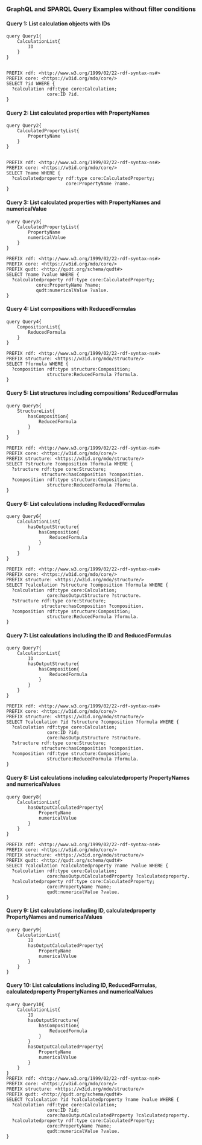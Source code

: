 ### GraphQL and SPARQL Query Examples without filter conditions

#### Query 1: List calculation objects with IDs
    query Query1{
        CalculationList{
            ID
        }
    }


    PREFIX rdf: <http://www.w3.org/1999/02/22-rdf-syntax-ns#>
    PREFIX core: <https://w3id.org/mdo/core/>
    SELECT ?id WHERE {
      ?calculation rdf:type core:Calculation;
                   core:ID ?id.
    } 

#### Query 2: List calculated properties with PropertyNames
    query Query2{
        CalculatedPropertyList{
            PropertyName
        }
    }


    PREFIX rdf: <http://www.w3.org/1999/02/22-rdf-syntax-ns#>
    PREFIX core: <https://w3id.org/mdo/core/>
    SELECT ?name WHERE {
      ?calculatedproperty rdf:type core:CalculatedProperty;
                          core:PropertyName ?name.
    } 
#### Query 3: List calculated properties with PropertyNames and numericalValue
    query Query3{
        CalculatedPropertyList{
            PropertyName
            numericalValue
        }
    }

    PREFIX rdf: <http://www.w3.org/1999/02/22-rdf-syntax-ns#>
    PREFIX core: <https://w3id.org/mdo/core/>
    PREFIX qudt: <http://qudt.org/schema/qudt#>
    SELECT ?name ?value WHERE {
      ?calculatedproperty rdf:type core:CalculatedProperty;
               core:PropertyName ?name;
               qudt:numericalValue ?value.
    } 
#### Query 4: List compositions with ReducedFormulas
    query Query4{
        CompositionList{
            ReducedFormula
        }
    }

    PREFIX rdf: <http://www.w3.org/1999/02/22-rdf-syntax-ns#>
    PREFIX structure: <https://w3id.org/mdo/structure/>
    SELECT ?formula WHERE {
      ?composition rdf:type structure:Composition;
                   structure:ReducedFormula ?formula.
    } 

#### Query 5: List structures including compositions' ReducedFormulas
    query Query5{
        StructureList{
            hasComposition{
                ReducedFormula
            }
        }
    }

    PREFIX rdf: <http://www.w3.org/1999/02/22-rdf-syntax-ns#>
    PREFIX core: <https://w3id.org/mdo/core/>
    PREFIX structure: <https://w3id.org/mdo/structure/>
    SELECT ?structure ?composition ?formula WHERE {
      ?structure rdf:type core:Structure;
                 structure:hasComposition ?composition.
      ?composition rdf:type structure:Composition;
                   structure:ReducedFormula ?formula.
    } 
#### Query 6: List calculations including ReducedFormulas
    query Query6{
        CalculationList{
            hasOutputStructure{
                hasComposition{
                    ReducedFormula
                }
            }
        }
    }

    PREFIX rdf: <http://www.w3.org/1999/02/22-rdf-syntax-ns#>
    PREFIX core: <https://w3id.org/mdo/core/>
    PREFIX structure: <https://w3id.org/mdo/structure/>
    SELECT ?calculation ?structure ?composition ?formula WHERE {
      ?calculation rdf:type core:Calculation;
                   core:hasOutputStructure ?structure.
      ?structure rdf:type core:Structure;
                 structure:hasComposition ?composition.
      ?composition rdf:type structure:Composition;
                   structure:ReducedFormula ?formula.
    } 
#### Query 7: List calculations including the ID and ReducedFormulas
    query Query7{
        CalculationList{
            ID
            hasOutputStructure{
                hasComposition{
                    ReducedFormula
                }
            }
        }
    }

    PREFIX rdf: <http://www.w3.org/1999/02/22-rdf-syntax-ns#>
    PREFIX core: <https://w3id.org/mdo/core/>
    PREFIX structure: <https://w3id.org/mdo/structure/>
    SELECT ?calculation ?id ?structure ?composition ?formula WHERE {
      ?calculation rdf:type core:Calculation;
                   core:ID ?id;
                   core:hasOutputStructure ?structure.
      ?structure rdf:type core:Structure;
                 structure:hasComposition ?composition.
      ?composition rdf:type structure:Composition;
                   structure:ReducedFormula ?formula.
    } 
#### Query 8: List calculations including calculatedproperty PropertyNames and numericalValues
    query Query8{
        CalculationList{
            hasOutputCalculatedProperty{
                PropertyName
                numericalValue
            }
        }
    }

    PREFIX rdf: <http://www.w3.org/1999/02/22-rdf-syntax-ns#>
    PREFIX core: <https://w3id.org/mdo/core/>
    PREFIX structure: <https://w3id.org/mdo/structure/>
    PREFIX qudt: <http://qudt.org/schema/qudt#>
    SELECT ?calculation ?calculatedproperty ?name ?value WHERE {
      ?calculation rdf:type core:Calculation;
                   core:hasOutputCalculatedProperty ?calculatedproperty.
      ?calculatedproperty rdf:type core:CalculatedProperty;
                   core:PropertyName ?name;
                   qudt:numericalValue ?value.
    } 
#### Query 9: List calculations including ID, calculatedproperty PropertyNames and numericalValues
    query Query9{
        CalculationList{
            ID
            hasOutputCalculatedProperty{
                PropertyName
                numericalValue
            }
        }
    }
#### Query 10: List calculations including ID, ReducedFormulas, calculatedproperty PropertyNames and numericalValues
    query Query10{
        CalculationList{
            ID
            hasOutputStructure{
                hasComposition{
                    ReducedFormula
                }
            }
            hasOutputCalculatedProperty{
                PropertyName
                numericalValue
            }
        }
    }
    PREFIX rdf: <http://www.w3.org/1999/02/22-rdf-syntax-ns#>
    PREFIX core: <https://w3id.org/mdo/core/>
    PREFIX structure: <https://w3id.org/mdo/structure/>
    PREFIX qudt: <http://qudt.org/schema/qudt#>
    SELECT ?calculation ?id ?calculatedproperty ?name ?value WHERE {
      ?calculation rdf:type core:Calculation;
                   core:ID ?id;
                   core:hasOutputCalculatedProperty ?calculatedproperty.
      ?calculatedproperty rdf:type core:CalculatedProperty;
                   core:PropertyName ?name;
                   qudt:numericalValue ?value.
    } 